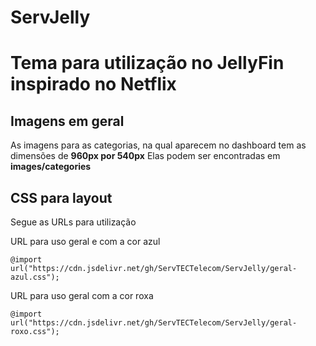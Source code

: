 # ServJelly

# Tema para utilização no JellyFin inspirado no Netflix


## Imagens em geral

As imagens para as categorias, na qual aparecem no dashboard tem as dimensões de **960px por 540px**
Elas podem ser encontradas em **images/categories**

## CSS para layout

Segue as URLs para utilização

URL para uso geral e com a cor azul
```
@import url("https://cdn.jsdelivr.net/gh/ServTECTelecom/ServJelly/geral-azul.css");
```

URL para uso geral com a cor roxa
```
@import url("https://cdn.jsdelivr.net/gh/ServTECTelecom/ServJelly/geral-roxo.css");
```
